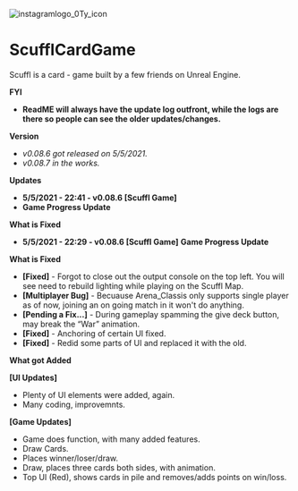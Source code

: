 ![instagramlogo_0Ty_icon](https://user-images.githubusercontent.com/83662366/117080672-5576e480-ad0c-11eb-889f-4f4b9618fa9c.png)
# ScufflCardGame
Scuffl is a card - game built by a few friends on Unreal Engine.

**FYI**
- **ReadME will always have the update log outfront, while the logs are there so people can see the older updates/changes.**

**Version**
- *v0.08.6 got released on 5/5/2021.*
- *v0.08.7 in the works.*

**Updates**
- **5/5/2021 - 22:41 - v0.08.6 [Scuffl Game]**
- **Game Progress Update**

**What is Fixed**
- **5/5/2021 - 22:29 - v0.08.6 [Scuffl Game]**
**Game Progress Update**

**What is Fixed**

- **[Fixed]** - Forgot to close out the output console on the top left. You will see need to rebuild lighting while playing on the Scuffl Map.
- **[Multiplayer Bug]** - Becuause Arena_Classis only supports single player as of now, joining an on going match in it won't do anything.
- **[Pending a Fix...]** - During gameplay spamming the give deck button, may break the “War” animation.
- **[Fixed]** - Anchoring of certain UI fixed. 
- **[Fixed]** - Redid some parts of UI and replaced it with the old. 

**What got Added**

**[UI Updates]** 
- Plenty of UI elements were added, again.
- Many coding, improvemnts.


**[Game Updates]** 
- Game does function, with many added features.
- Draw Cards.
- Places winner/loser/draw.
- Draw, places three cards both sides, with animation.
- Top UI (Red), shows cards in pile and removes/adds points on win/loss.
